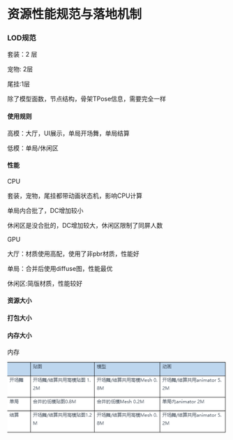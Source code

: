 # 资源性能规范与落地机制

### LOD规范

套装：2 层 

宠物: 2层

尾挂:1层

除了模型面数，节点结构，骨架TPose信息，需要完全一样

#### 使用规则

高模：大厅，UI展示，单局开场舞，单局结算

低模：单局/休闲区

#### 性能

CPU

套装，宠物，尾挂都带动画状态机，影响CPU计算

单局内合批了，DC增加较小

休闲区是没合批的，DC增加较大，休闲区限制了同屏人数

GPU

大厅：材质使用高配，使用了非pbr材质，性能好

单局：合并后使用diffuse图，性能最优

休闲区:简版材质，性能较好

#### 资源大小

#### 打包大小

#### 内存大小

内存

![&#x5185;&#x5B58;&#x7EDF;&#x8BA1;](../../../../.gitbook/assets/image%20%28180%29.png)

### 

